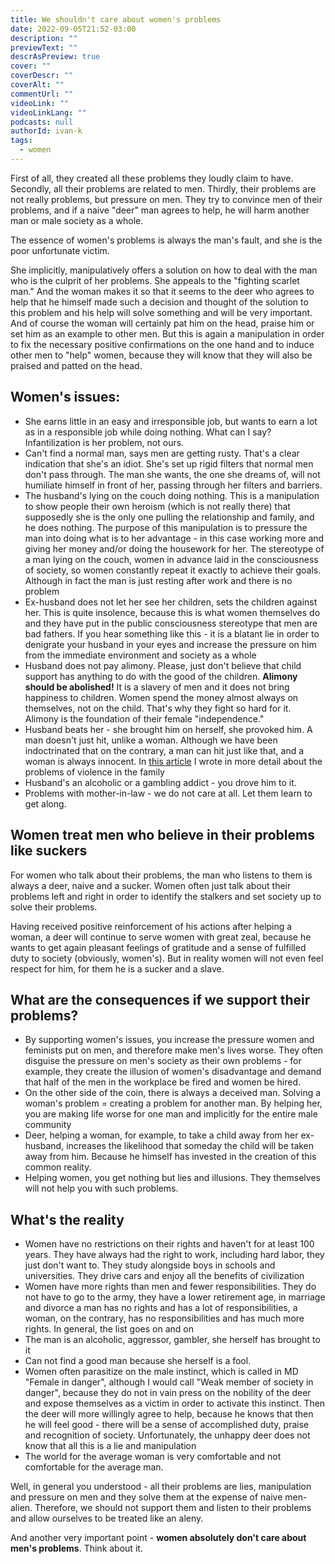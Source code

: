 ```yaml
---
title: We shouldn't care about women's problems
date: 2022-09-05T21:52-03:00
description: ""
previewText: ""
descrAsPreview: true
cover: ""
coverDescr: ""
coverAlt: ""
commentUrl: ""
videoLink: ""
videoLinkLang: ""
podcasts: null
authorId: ivan-k
tags:
  - women
---
```

First of all, they created all these problems they loudly claim to have. Secondly, all their problems are related to men. Thirdly, their problems are not really problems, but pressure on men. They try to convince men of their problems, and if a naive "deer" man agrees to help, he will harm another man or male society as a whole.

The essence of women's problems is always the man's fault, and she is the poor unfortunate victim.

She implicitly, manipulatively offers a solution on how to deal with the man who is the culprit of her problems. She appeals to the "fighting scarlet man." And the woman makes it so that it seems to the deer who agrees to help that he himself made such a decision and thought of the solution to this problem and his help will solve something and will be very important. And of course the woman will certainly pat him on the head, praise him or set him as an example to other men. But this is again a manipulation in order to fix the necessary positive confirmations on the one hand and to induce other men to "help" women, because they will know that they will also be praised and patted on the head.

## Women's issues:

- She earns little in an easy and irresponsible job, but wants to earn a lot as in a responsible job while doing nothing. What can I say? Infantilization is her problem, not ours.
- Can't find a normal man, says men are getting rusty. That's a clear indication that she's an idiot. She's set up rigid filters that normal men don't pass through. The man she wants, the one she dreams of, will not humiliate himself in front of her, passing through her filters and barriers.
- The husband's lying on the couch doing nothing. This is a manipulation to show people their own heroism (which is not really there) that supposedly she is the only one pulling the relationship and family, and he does nothing. The purpose of this manipulation is to pressure the man into doing what is to her advantage - in this case working more and giving her money and/or doing the housework for her. The stereotype of a man lying on the couch, women in advance laid in the consciousness of society, so women constantly repeat it exactly to achieve their goals. Although in fact the man is just resting after work and there is no problem
- Ex-husband does not let her see her children, sets the children against her. This is quite insolence, because this is what women themselves do and they have put in the public consciousness stereotype that men are bad fathers. If you hear something like this - it is a blatant lie in order to denigrate your husband in your eyes and increase the pressure on him from the immediate environment and society as a whole
- Husband does not pay alimony. Please, just don't believe that child support has anything to do with the good of the children. **Alimony should be abolished!** It is a slavery of men and it does not bring happiness to children. Women spend the money almost always on themselves, not on the child. That's why they fight so hard for it. Alimony is the foundation of their female "independence."
- Husband beats her - she brought him on herself, she provoked him. A man doesn't just hit, unlike a woman. Although we have been indoctrinated that on the contrary, a man can hit just like that, and a woman is always innocent. In [this article](2022-how-we-should-treat-reports-of-domestic-violence) I wrote in more detail about the problems of violence in the family
- Husband's an alcoholic or a gambling addict - you drove him to it.
- Problems with mother-in-law - we do not care at all. Let them learn to get along.

## Women treat men who believe in their problems like suckers

For women who talk about their problems, the man who listens to them is always a deer, naive and a sucker. Women often just talk about their problems left and right in order to identify the stalkers and set society up to solve their problems.

Having received positive reinforcement of his actions after helping a woman, a deer will continue to serve women with great zeal, because he wants to get again pleasant feelings of gratitude and a sense of fulfilled duty to society (obviously, women's). But in reality women will not even feel respect for him, for them he is a sucker and a slave.

## What are the consequences if we support their problems?

- By supporting women's issues, you increase the pressure women and feminists put on men, and therefore make men's lives worse. They often disguise the pressure on men's society as their own problems - for example, they create the illusion of women's disadvantage and demand that half of the men in the workplace be fired and women be hired.
- On the other side of the coin, there is always a deceived man. Solving a woman's problem = creating a problem for another man. By helping her, you are making life worse for one man and implicitly for the entire male community
- Deer, helping a woman, for example, to take a child away from her ex-husband, increases the likelihood that someday the child will be taken away from him. Because he himself has invested in the creation of this common reality.
- Helping women, you get nothing but lies and illusions. They themselves will not help you with such problems.

## What's the reality

- Women have no restrictions on their rights and haven't for at least 100 years. They have always had the right to work, including hard labor, they just don't want to. They study alongside boys in schools and universities. They drive cars and enjoy all the benefits of civilization
- Women have more rights than men and fewer responsibilities. They do not have to go to the army, they have a lower retirement age, in marriage and divorce a man has no rights and has a lot of responsibilities, a woman, on the contrary, has no responsibilities and has much more rights. In general, the list goes on and on
- The man is an alcoholic, aggressor, gambler, she herself has brought to it
- Can not find a good man because she herself is a fool.
- Women often parasitize on the male instinct, which is called in MD "Female in danger", although I would call "Weak member of society in danger", because they do not in vain press on the nobility of the deer and expose themselves as a victim in order to activate this instinct. Then the deer will more willingly agree to help, because he knows that then he will feel good - there will be a sense of accomplished duty, praise and recognition of society. Unfortunately, the unhappy deer does not know that all this is a lie and manipulation
- The world for the average woman is very comfortable and not comfortable for the average man.

Well, in general you understood - all their problems are lies, manipulation and pressure on men and they solve them at the expense of naive men-alien. Therefore, we should not support them and listen to their problems and allow ourselves to be treated like an aleny.

And another very important point - **women absolutely don't care about men's problems**. Think about it.
